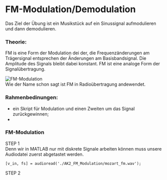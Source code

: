 # FM-Modulation/Demodulation

Das Ziel der Übung ist ein Musikstück auf ein Sinussignal aufmodulieren und dann demodulieren.
### Theorie:
FM is eine Form der Modulation dei der, die Frequenzänderungen am Trägersignal entsprechen der Änderungen am Basisbandsignal. Die Amplitude des Signals bleibt dabei konstant. FM ist eine analoge Form der Signalübertragung.

![FM-Modulation](/AK2_FM_Modulation/img/frequencymodulation.png?raw=true "FM-Modulation")
<br /> Wie der Name schon sagt ist FM in Radioübertragung andewendet. 

### Rahmenbedinungen:
- ein Skript für Modulation und einen Zweiten um das Signal zurückgewinnen;
- 
### FM-Modulation
STEP 1 <br />
Denn wir in MATLAB nur mit diskrete Signale arbeiten können muss unsere Audiodatei zuerst abgetastet werden.

<pre><code>[v_in, fs] = audioread('./AK2_FM_Modulation/mozart_fm.wav');</code></pre>

STEP 2

